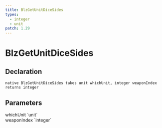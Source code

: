 ```yaml
---
title: BlzGetUnitDiceSides
types:
  - integer
  - unit
patch: 1.29
---
```


# BlzGetUnitDiceSides

## Declaration

```
native BlzGetUnitDiceSides takes unit whichUnit, integer weaponIndex returns integer
```

## Parameters
<dl>
  <dt>whichUnit `unit`</dt>
  <dd></dd>

  <dt>weaponIndex `integer`</dt>
  <dd></dd>
</dl>